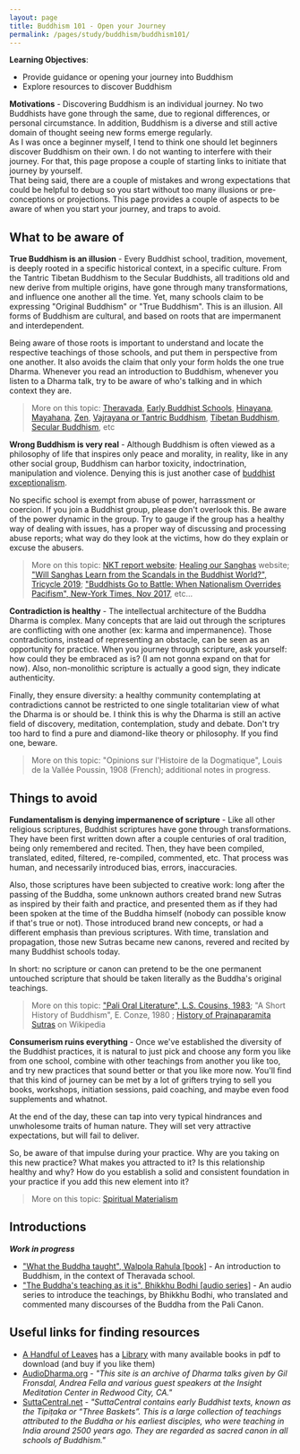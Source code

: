 ```yaml
---
layout: page
title: Buddhism 101 - Open your Journey
permalink: /pages/study/buddhism/buddhism101/
---
```


**Learning Objectives**:  
- Provide guidance or opening your journey into Buddhism
- Explore resources to discover Buddhism

**Motivations** - Discovering Buddhism is an individual journey. No two Buddhists have gone through the same, due to regional differences, or personal circumstance. In addition, Buddhism is a diverse and still active domain of thought seeing new forms emerge regularly.  
As I was once a beginner myself, I tend to think one should let beginners discover Buddhism on their own. I do not wanting to interfere with their journey. For that, this page propose a couple of starting links to initiate that journey by yourself.  
That being said, there are a couple of mistakes and wrong expectations that could be helpful to debug so you start without too many illusions or pre-conceptions or projections. This page provides a couple of aspects to be aware of when you start your journey, and traps to avoid.

## What to be aware of

**True Buddhism is an illusion** - Every Buddhist school, tradition, movement, is deeply rooted in a specific historical context, in a specific culture. From the Tantric Tibetan Buddhism to the Secular Buddhists, all traditions old and new derive from multiple origins, have gone through many transformations, and influence one another all the time. Yet, many schools claim to be expressing "Original Buddhism" or "True Buddhism". This is an illusion. All forms of Buddhism are cultural, and based on roots that are impermanent and interdependent.

Being aware of those roots is important to understand and locate the respective teachings of those schools, and put them in perspective from one another. It also avoids the claim that only your form holds the one true Dharma. Whenever you read an introduction to Buddhism, whenever you listen to a Dharma talk, try to be aware of who's talking and in which context they are.

> More on this topic: [Theravada](https://en.wikipedia.org/wiki/Theravada), [Early Buddhist Schools](https://en.wikipedia.org/wiki/Early_Buddhist_schools), [Hinayana](https://en.wikipedia.org/wiki/Hinayana), [Mayahana](https://en.wikipedia.org/wiki/Mahayana), [Zen](https://en.wikipedia.org/wiki/Zen), [Vajrayana or Tantric Buddhism](https://en.wikipedia.org/wiki/Vajrayana), [Tibetan Buddhism](https://en.wikipedia.org/wiki/Tibetan_Buddhism), [Secular Buddhism](https://en.wikipedia.org/wiki/Secular_Buddhism), etc

**Wrong Buddhism is very real** - Although Buddhism is often viewed as a philosophy of life that inspires only peace and morality, in reality, like in any other social group, Buddhism can harbor toxicity, indoctrination, manipulation and violence. Denying this is just another case of [buddhist exceptionalism](https://en.wikipedia.org/wiki/Evan_Thompson).

No specific school is exempt from abuse of power, harrassment or coercion. If you join a Buddhist group, please don't overlook this. Be aware of the power dynamic in the group. Try to gauge if the group has a healthy way of dealing with issues, has a proper way of discussing and processing abuse reports; what way do they look at the victims, how do they explain or excuse the abusers.

> More on this topic: [NKT report website](https://newkadampatraditionreport.org/); [Healing our Sanghas](https://www.healingoursanghas.org/) website; ["Will Sanghas Learn from the Scandals in the Buddhist World?", Tricycle 2019](https://tricycle.org/trikedaily/scandals-buddhist/); ["Buddhists Go to Battle: When Nationalism Overrides Pacifism", New-York Times, Nov 2017](https://www.nytimes.com/2019/07/08/world/asia/buddhism-militant-rise.html), etc...

**Contradiction is healthy** - The intellectual architecture of the Buddha Dharma is complex. Many concepts that are laid out through the scriptures are conflicting with one another (ex: karma and impermanence). Those contradictions, instead of representing an obstacle, can be seen as an opportunity for practice. When you journey through scripture, ask yourself: how could they be embraced as is? (I am not gonna expand on that for now). Also, non-monolithic scripture is actually a good sign, they indicate authenticity.

Finally, they ensure diversity: a healthy community contemplating at contradictions cannot be restricted to one single totalitarian view of what the Dharma is or should be. I think this is why the Dharma is still an active field of discovery, meditation, contemplation, study and debate. Don't try too hard to find a pure and diamond-like theory or philosophy. If you find one, beware.

> More on this topic: "Opinions sur l'Histoire de la Dogmatique", Louis de la Vallée Poussin, 1908 (French); additional notes in progress.

## Things to avoid

**Fundamentalism is denying impermanence of scripture** - Like all other religious scriptures, Buddhist scriptures have gone through transformations. They have been first written down after a couple centuries of oral tradition, being only remembered and recited. Then, they have been compiled, translated, edited, filtered, re-compiled, commented, etc. That process was human, and necessarily introduced bias, errors, inaccuracies.

Also, those scriptures have been subjected to creative work: long after the passing of the Buddha, some unknown authors created brand new Sutras as inspired by their faith and practice, and presented them as if they had been spoken at the time of the Buddha himself (nobody can possible know if that's true or not). Those introduced brand new concepts, or had a different emphasis than previous scriptures. With time, translation and propagation, those new Sutras became new canons, revered and recited by many Buddhist schools today.

In short: no scripture or canon can pretend to be the one permanent untouched scripture that should be taken literally as the Buddha's original teachings.

> More on this topic: ["Pali Oral Literature", L.S. Cousins, 1983](http://www.ahandfulofleaves.org/documents/Articles/Pali%20Oral%20Literature_BSAM_Cousins_1983.pdf); "A Short History of Buddhism", E. Conze, 1980 ; [History of Prajnaparamita Sutras](https://en.wikipedia.org/wiki/Prajnaparamita#History) on Wikipedia

**Consumerism ruins everything** - Once we've established the diversity of the Buddhist practices, it is natural to just pick and choose any form you like from one school, combine with other teachings from another you like too, and try new practices that sound better or that you like more now. You'll find that this kind of journey can be met by a lot of grifters trying to sell you books, workshops, initiation sessions, paid coaching, and maybe even food supplements and whatnot.

At the end of the day, these can tap into very typical hindrances and unwholesome traits of human nature. They will set very attractive expectations, but will fail to deliver.

So, be aware of that impulse during your practice. Why are you taking on this new practice? What makes you attracted to it? Is this relationship healthy and why? How do you establish a solid and consistent foundation in your practice if you add this new element into it?

> More on this topic: [Spiritual Materialism](https://en.wikipedia.org/wiki/Spiritual_materialism)

## Introductions

***Work in progress***

* ["What the Buddha taught", Walpola Rahula \[book\]](http://www.ahandfulofleaves.org/documents/What%20the%20Buddha%20Taught_Rahula.pdf) - An introduction to Buddhism, in the context of Theravada school.
* ["The Buddha's teaching as it is", Bhikkhu Bodhi \[audio series\]](https://bodhimonastery.org/the-buddhas-teaching-as-it-is.html) - An audio series to introduce the teachings, by Bhikkhu Bodhi, who translated and commented many discourses of the Buddha from the Pali Canon.

## Useful links for finding resources

* [A Handful of Leaves](http://www.ahandfulofleaves.org) has a [Library](http://www.ahandfulofleaves.org/Library.html) with many available books in pdf to download (and buy if you like them)
* [AudioDharma.org](https://www.audiodharma.org/) - _"This site is an archive of Dharma talks given by Gil Fronsdal, Andrea Fella and various guest speakers at the Insight Meditation Center in Redwood City, CA."_
* [SuttaCentral.net](https://suttacentral.net/) - _"SuttaCentral contains early Buddhist texts, known as the Tipiṭaka or “Three Baskets”. This is a large collection of teachings attributed to the Buddha or his earliest disciples, who were teaching in India around 2500 years ago. They are regarded as sacred canon in all schools of Buddhism."_

